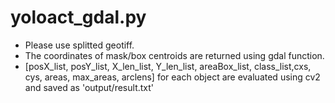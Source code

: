 # yoloact_gdal.py
- Please use splitted geotiff.
- The coordinates of mask/box centroids are returned using gdal function. 
- [posX_list, posY_list, X_len_list, Y_len_list, areaBox_list, class_list,cxs, cys, areas, max_areas, arclens] for each object are evaluated using cv2 and saved as 'output/result.txt'
